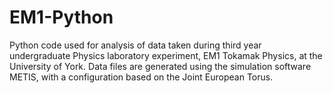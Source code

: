 # EM1-Python
Python code used for analysis of data taken during third year undergraduate Physics laboratory experiment, EM1 Tokamak Physics, at the University of York. Data files are generated using the simulation software METIS, with a configuration based on the Joint European Torus.
